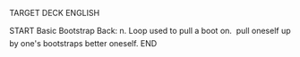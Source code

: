TARGET DECK
ENGLISH

START
Basic
Bootstrap
Back: n. Loop used to pull a boot on.  pull oneself up by one's bootstraps better oneself.
END
